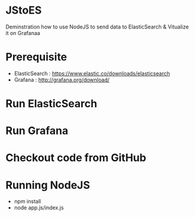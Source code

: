 # JStoES

Deminstration how to use NodeJS to send data to ElasticSearch & Vitualize it on Grafanaa

# Prerequisite

- ElasticSearch : https://www.elastic.co/downloads/elasticsearch
- Grafana 	: http://grafana.org/download/

# Run ElasticSearch

# Run Grafana

# Checkout code from GitHub

# Running NodeJS
- npm install
- node app.js/index.js
